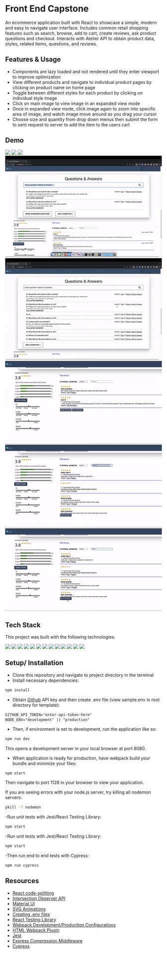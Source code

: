 # Front End Capstone

An ecommerce application built with React to showcase a simple, modern and easy to navigate user interface.
Includes common retail shopping features such as search, browse, add to cart, create reviews, ask product questions and checkout. Interacts with Atelier API to obtain product data, styles, related items, questions, and reviews.

## Features & Usage

-  Components are lazy loaded and not rendered until they enter viewport to improve optimization
-  View different products and navigate to individual product pages by clicking on product name on home page
-  Toggle between different styles for each product by clicking on individual style image
-  Click on main image to view image in an expanded view mode
-  Once in expanded view mode, click image again to zoom into specific area of image, and watch image move around as you drag your cursor
-  Choose size and quantity from drop down menus then submit the form to sent request to server to add the item to the users cart

## Demo

![](diagrams/home-page.gif)
![](diagrams/product-overview.gif)
![](diagrams/related-items.gif)
![](diagrams/Q&A_main.gif)
![](diagrams/Q&A_modal.gif)
![](diagrams/showMoreReview.gif)
![](diagrams/reviewSearch.gif)
![](diagrams/addNewReview.gif)
## Tech Stack

This project was built with the following technologies:

<img src="https://img.shields.io/badge/React-20232A?style=for-the-badge&logo=react&logoColor=61DAFB" />
<img src="https://img.shields.io/badge/Express.js-000000?style=for-the-badge&logo=express&logoColor=white" />
<img src="https://img.shields.io/badge/Node.js-339933?style=for-the-badge&logo=nodedotjs&logoColor=white" />
<img src="https://img.shields.io/badge/JavaScript-323330?style=for-the-badge&logo=javascript&logoColor=F7DF1E" />
<img src="https://img.shields.io/badge/Sass-CC6699?style=for-the-badge&logo=sass&logoColor=white" />
<img src="https://img.shields.io/badge/CSS3-1572B6?style=for-the-badge&logo=css3&logoColor=white" />
<img src="https://img.shields.io/badge/prettier-1A2C34?style=for-the-badge&logo=prettier&logoColor=F7BA3E" />
<img src="https://img.shields.io/badge/Webpack-8DD6F9?style=for-the-badge&logo=Webpack&logoColor=white" />
<img src="https://img.shields.io/badge/Babel-F9DC3E?style=for-the-badge&logo=babel&logoColor=white" />
<img src="https://img.shields.io/badge/Material%20UI-007FFF?style=for-the-badge&logo=mui&logoColor=white" />
<img src="https://img.shields.io/badge/Jest-C21325?style=for-the-badge&logo=jest&logoColor=white" />
<img src="https://img.shields.io/badge/Cypress-17202C?style=for-the-badge&logo=cypress&logoColor=white" />
<img src="https://img.shields.io/badge/Amazon_AWS-FF9900?style=for-the-badge&logo=amazonaws&logoColor=white" />

## Setup/ Installation

-  Clone this repository and navigate to project directory in the terminal
-  Install necessary dependencies:

```bash
npm install
```

-  Obtain [Github](https://github.com/) API key and then create .env file (view sample.env in root directory for template):

```env
GITHUB_API_TOKEN="enter-api-token-here"
NODE_ENV="development" || "production"
```

-  Then, if environment is set to development, run the application like so:

```bash
npm run dev
```

This opens a development server in your local browser at port 8080.

-  When application is ready for production, have webpack build your bundle and minimize your files:

```bash
npm start
```

Then navigate to port 1128 in your browser to view your application.

If you are seeing errors with your node.js server, try killing all nodemon servers:

```bash
pkill -f nodemon
```

-Run unit tests with Jest/React Testing Library:

```bash
npm start
```

-Run unit tests with Jest/React Testing Library:

```bash
npm start
```

-Then run end to end tests with Cypress:

```bash
npm run cypress
```

## Resources

-  [React code-splitting](https://reactjs.org/docs/code-splitting.html)
-  [Intersection Observer API](https://developer.mozilla.org/en-US/docs/Web/API/Intersection_Observer_API)
-  [Material UI](https://mui.com/)
-  [SVG Animations](https://css-tricks.com/guide-svg-animations-smil/)
-  [Creating .env files](https://github.com/motdotla/dotenv)
-  [React Testing Library](https://testing-library.com/docs/react-testing-library/intro/)
-  [Webpack Development/Production Configurations](https://webpack.js.org/configuration/mode/)
-  [HTML Webpack Plugin](https://webpack.js.org/plugins/html-webpack-plugin/)
-  [Jest](https://jestjs.io/docs/getting-started)
-  [Express Compression Middleware](http://expressjs.com/en/resources/middleware/compression.html)
-  [Cypress](https://go.cypress.io/get-started?utm_adgroup=132501525000&utm_keyword=cypress&utm_source=google&utm_medium=cpc&utm_campaign=15312994475&utm_term=cypress&hsa_acc=8898574980&hsa_cam=15312994475&hsa_grp=132501525000&hsa_ad=562694869893&hsa_src=g&hsa_tgt=kwd-40454352&hsa_kw=cypress&hsa_mt=e&hsa_net=adwords&hsa_ver=3&gclid=CjwKCAjwtIaVBhBkEiwAsr7-cxp_LMnmsukoi5fL7cCTNGQj5cTxhBWUQWoM3FhUPh6EeIGzCC6_EBoCpREQAvD_BwE)
